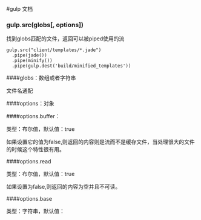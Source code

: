 #gulp 文档
### gulp.src(globs[, options])
找到globs匹配的文件，返回可以被piped使用的流

    gulp.src("client/templates/*.jade")
      .pipe(jade())
      .pipe(minify())
      .pipe(gulp.dest('build/minified_templates'))
    
####globs：数组或者字符串

文件名通配

####options：对象

####options.buffer：

类型：布尔值，默认值：true

如果设置它的值为false,则返回的内容则是流而不是缓存文件，当处理很大的文件的时候这个特性很有用。

####options.read

类型：布尔值，默认值：true

如果设置为false,则返回的内容为空并且不可读。

####options.base

类型：字符串，默认值：

  
